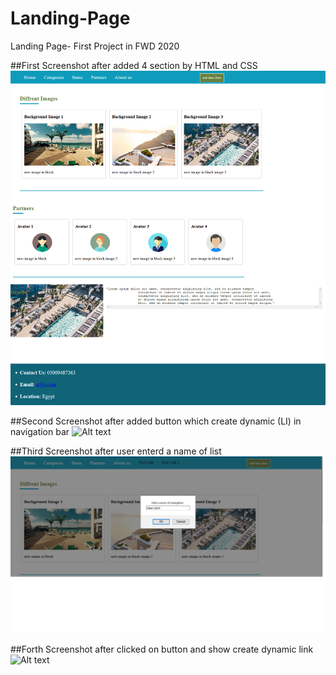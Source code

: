 # Landing-Page
Landing Page- First Project in FWD 2020

##First Screenshot after added 4 section by HTML and CSS
![Alt text](https://github.com/maiTarek98/Landing-Page/blob/master/screen1.png)

##Second Screenshot after added button which create dynamic (LI) in navigation bar
![Alt text](https://github.com/maiTarek98/Landing-Page/blob/master/screen2.png)

##Third Screenshot after user enterd a name of list 
![Alt text](https://github.com/maiTarek98/Landing-Page/blob/master/screen4.png)

##Forth Screenshot after clicked on button and show create dynamic link
![Alt text](https://github.com/maiTarek98/Landing-Page/blob/master/screen3.png)
